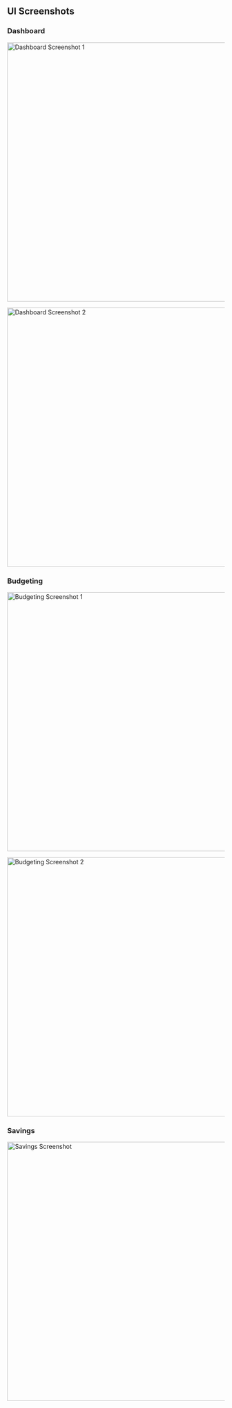 ## UI Screenshots

### Dashboard

<p>
  <img src="https://github.com/user-attachments/assets/f6b41160-a458-4595-b020-48dfdfb5e358" alt="Dashboard Screenshot 1" width="600"/>
</p>

<p >
  <img src="https://github.com/user-attachments/assets/050e96be-21a5-4c69-898c-5b58bc74dae4" alt="Dashboard Screenshot 2" width="600"/>
</p>

### Budgeting

<p>
  <img src="https://github.com/user-attachments/assets/1094d00b-7fe6-4704-a52d-0c4969cd87b3" alt="Budgeting Screenshot 1" width="600"/>
</p>

<p>
  <img src="https://github.com/user-attachments/assets/6cf1c78f-6d25-4c33-8341-dcb3d84a60bb" alt="Budgeting Screenshot 2" width="600"/>
</p>

### Savings

<p>
  <img src="https://github.com/user-attachments/assets/68f3014d-840c-4b02-84ef-a271f5151f16" alt="Savings Screenshot" width="600"/>
</p>
